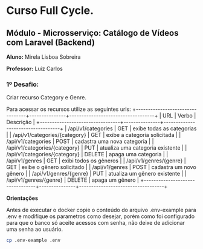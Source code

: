 # Curso Full Cycle.

## Módulo - Microsserviço: Catálogo de Vídeos com Laravel (Backend)

**Aluno:** Mirela Lisboa Sobreira

**Professor:** Luiz Carlos

### 1º Desafio:

Criar recurso Category e Genre.

Para acessar os recursos utilize as seguintes urls:
+---------------------------------+---------------+-----------------------------------+
| URL                             | Verbo         | Descrição                         |
+---------------------------------+---------------+-----------------------------------+
| /api/v1/categories              | GET           | exibe todas as categorias         |
| /api/v1/categories/{category}   | GET           | exibe a categoria solicitada      |
| /api/v1/categories              | POST          | cadastra uma nova categoria       |
| /api/v1/categories/{category}   | PUT           | atualiza uma categoria existente  |
| /api/v1/categories/{category}   | DELETE        | apaga uma categoria               |
| /api/v1/genres                  | GET           | exibi todos os gêneros            |
| /api/v1/genres/{genre}          | GET           | exibe o gênero solicitado         |
| /api/v1/genres                  | POST          | cadastra um novo gênero           |
| /api/v1/genres/{genre}          | PUT           | atualiza um gênero existente      |
| /api/v1/genres/{genre}          | DELETE        | apaga um gênero                   |
+---------------------------------+---------------+-----------------------------------+


**Orientações**

Antes de executar o docker copie o conteúdo do arquivo .env-example para .env e modifique os parametros como desejar, porém como foi configurado para que o banco só aceite acessos com senha, não deixe de adicionar uma senha ao usuário.
```bash
cp .env-example .env
```